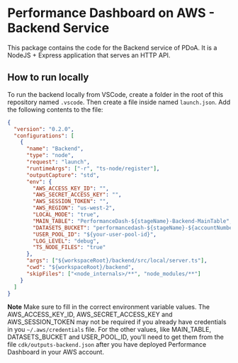 # Performance Dashboard on AWS - Backend Service

This package contains the code for the Backend service of PDoA. It is a NodeJS + Express application that serves an HTTP API.

## How to run locally

To run the backend locally from VSCode, create a folder in the root of this repository named `.vscode`. Then create a file inside named `launch.json`. Add the following contents to the file:

```json
{
  "version": "0.2.0",
  "configurations": [
    {
      "name": "Backend",
      "type": "node",
      "request": "launch",
      "runtimeArgs": ["-r", "ts-node/register"],
      "outputCapture": "std",
      "env": {
        "AWS_ACCESS_KEY_ID": "",
        "AWS_SECRET_ACCESS_KEY": "",
        "AWS_SESSION_TOKEN": "",
        "AWS_REGION": "us-west-2",
        "LOCAL_MODE": "true",
        "MAIN_TABLE": "PerformanceDash-${stageName}-Backend-MainTable",
        "DATASETS_BUCKET": "performancedash-${stageName}-${accountNumber}-${region}-datasets",
        "USER_POOL_ID": "${your-user-pool-id}",
        "LOG_LEVEL": "debug",
        "TS_NODE_FILES": "true"
      },
      "args": ["${workspaceRoot}/backend/src/local/server.ts"],
      "cwd": "${workspaceRoot}/backend",
      "skipFiles": ["<node_internals>/**", "node_modules/**"]
    }
  ]
}
```

**Note** Make sure to fill in the correct environment variable values. The AWS_ACCESS_KEY_ID, AWS_SECRET_ACCESS_KEY and AWS_SESSION_TOKEN may not be required if you already have credentials in you `~/.aws/credentials` file. For the other values, like MAIN_TABLE, DATASETS_BUCKET and USER_POOL_ID, you'll need to get them from the file `cdk/outputs-backend.json` after you have deployed Performance Dashboard in your AWS account.
